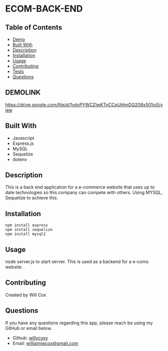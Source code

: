 # ECOM-BACK-END

  ## Table of Contents 
  * [Demo](#demolink)
  * [Built With](#built-with)
  * [Description](#description)
  * [Installation](#installation)
  * [Usage](#usage)
  * [Contributing](#contributing)
  * [Tests](#tests)
  * [Questions](#questions)
  
  ## DEMOLINK
  https://drive.google.com/file/d/1ydyPYWCZlwKTnCCpUhhnDQ208x501ix5/view

  ## Built With 
  - Javascript
  - Express.js
  - MySQL
  - Sequelize
  - dotenv

  ## Description 
   This is a back end application for a e-commerce website that uses up to date technologies so this company can compete with others. Using MYSQL, Sequelize to achieve this. 

  ## Installation
    npm install express
    npm install sequelize
    npm install mysql2

  ## Usage
  node server.js to start server. This is used as a backend for a e-coms website.

  ## Contributing 
  Created by Will Cox 

  ## Questions 
  If you have any questions regarding this app, please reach be using my GitHub or email below.

  * Github: [willycoxy](https://github.com/willycoxy)
  * Email: [williamjwcox@gmail.com](mailto:williamjwcox@gmail.com)